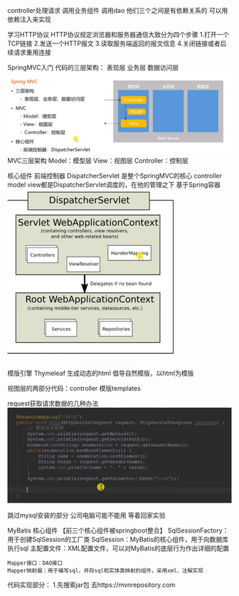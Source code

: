 controller处理请求 调用业务组件 调用dao
他们三个之间是有依赖关系的 可以用依赖注入来实现

学习HTTP协议
HTTP协议规定浏览器和服务器通信大致分为四个步骤
1.打开一个TCP链接
2.发送一个HTTP报文
3.读取服务端返回的报文信息
4.关闭链接或者后续请求重用连接


SpringMVC入门
代码的三层架构：
    表现层 业务层 数据访问层
    ![img.png](img.png)
MVC三层架构
    Model：模型层
    View：视图层
    Controller：控制层

核心组件
    前端控制器 DispatcherServlet
    是整个SpringMVC的核心 
    controller model view都是DispatcherServlet调度的，在他的管理之下 基于Spring容器
![img_1.png](img_1.png)

 模版引擎
    Thymeleaf
    生成动态的html
    倡导自然模版，以html为模版
 

视图层的两部分代码：controller 模版templates

request获取请求数据的几种办法
![img_2.png](img_2.png)

跳过mysql安装的部分 公司电脑可能不能用 等着回家实验

MyBatis
    核心组件
    【前三个核心组件被springboot整合】
    SqlSessionFactory：用于创建SqlSession的工厂类
    SqlSession：MyBatis的核心组件，用于向数据库执行sql
    主配置文件：XML配置文件，可以对MyBatis的底层行为作出详细的配置

    Mapper接口：DAO接口
    Mapper映射器：用于编写sql，并将sql和实体类映射的组件，采用xml、注解实现

代码实现部分：
1.先搜索jar包 去https://mvnrepository.com